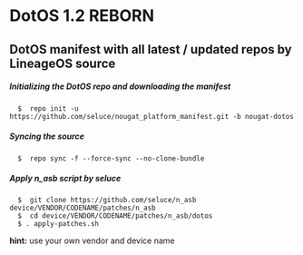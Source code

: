 DotOS 1.2 REBORN
===========
DotOS manifest with all latest / updated repos by LineageOS source
------------------

##### Initializing the DotOS repo and downloading the manifest

      $  repo init -u https://github.com/seluce/nougat_platform_manifest.git -b nougat-dotos

##### Syncing the source

      $  repo sync -f --force-sync --no-clone-bundle
	  
##### Apply n_asb script by seluce

      $  git clone https://github.com/seluce/n_asb device/VENDOR/CODENAME/patches/n_asb
	  $  cd device/VENDOR/CODENAME/patches/n_asb/dotos
	  $ . apply-patches.sh
	  
**hint:** use your own vendor and device name